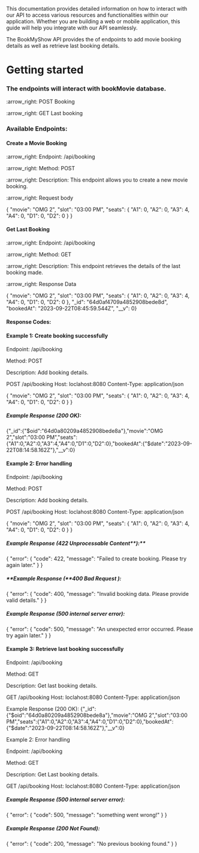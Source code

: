 This documentation provides detailed information on how to interact with our API to access various resources and functionalities within our application. Whether you are building a web or mobile application, this guide will help you integrate with our API seamlessly.

The BookMyShow API provides the of endpoints to add movie booking details as well as retrieve last booking details.
# Getting started

<h3>The endpoints will interact with bookMovie database.</h3>
 
<p>:arrow_right: POST Booking</p>
<p>:arrow_right: GET Last booking</p>

<h3>Available Endpoints:</h3>

<h4>Create a Movie Booking</h4>

<p>:arrow_right: Endpoint: /api/booking</p>
<p>:arrow_right: Method: POST</p>
<p>:arrow_right: Description: This endpoint allows you to create a new movie booking.</p>
<p>:arrow_right: Request body</p>

<p>{ "movie": "OMG 2", "slot": "03:00 PM", "seats": { "A1": 0, "A2": 0, "A3": 4, "A4": 0, "D1": 0, "D2": 0 } }</p>

<h4>Get Last Booking</h4>

<p>:arrow_right: Endpoint: /api/booking</p>
<p>:arrow_right: Method: GET</p>
<p>:arrow_right: Description: This endpoint retrieves the details of the last booking made.</p>
<p>:arrow_right: Response Data</p>
{ "movie": "OMG 2", "slot": "03:00 PM", "seats": { "A1": 0, "A2": 0, "A3": 4, "A4": 0, "D1": 0, "D2": 0 }, "_id": "64d0af4709a4852908bede8d", "bookedAt": "2023-09-22T08:45:59.544Z", "__v": 0}

<h4>Response Codes:</h4>

<h4>Example 1: Create booking successfully</h4>

<p>Endpoint: /api/booking</p>

<p>Method: POST</p>

<p>Description: Add booking details.</p>

<p>POST /api/booking Host: loclahost:8080 Content-Type: application/json</p>

{ "movie": "OMG 2", "slot": "03:00 PM", "seats": { "A1": 0, "A2": 0, "A3": 4, "A4": 0, "D1": 0, "D2": 0 } }

<h5>Example Response (200 OK):</h5>
{"_id":{"$oid":"64d0a80209a4852908bede8a"},"movie":"OMG 2","slot":"03:00 PM","seats":{"A1":0,"A2":0,"A3":4,"A4":0,"D1":0,"D2":0},"bookedAt":{"$date":"2023-09-22T08:14:58.162Z"},"__v":0}

<h4>Example 2: Error handling</h4>
<p>Endpoint: /api/booking</p>

<p>Method: POST</p>

<p>Description: Add booking details.</p>

<p>POST /api/booking Host: loclahost:8080 Content-Type: application/json</p>

{ "movie": "OMG 2", "slot": "03:00 PM", "seats": { "A1": 0, "A2": 0, "A3": 4, "A4": 0, "D1": 0, "D2": 0 } }

<h5>Example Response (422 Unprocessable Content**):**</h5>
{
"error": {
"code": 422,
"message": "Failed to create booking. Please try again later."
}
}

<h5>**Example Response (**400 Bad Request ):</h5>
{
"error": {
"code": 400,
"message": "Invalid booking data. Please provide valid details."
}
}

<h5>Example Response (500 internal server error):</h5>
{
"error": {
"code": 500,
"message": "An unexpected error occurred. Please try again later."
}
}

<h4>Example 3: Retrieve last booking successfully</h4>
Endpoint: /api/booking

Method: GET

Description: Get last booking details.

GET /api/booking Host: loclahost:8080 Content-Type: application/json

Example Response (200 OK):
{"_id":{"$oid":"64d0a80209a4852908bede8a"},"movie":"OMG 2","slot":"03:00 PM","seats":{"A1":0,"A2":0,"A3":4,"A4":0,"D1":0,"D2":0},"bookedAt":{"$date":"2023-09-22T08:14:58.162Z"},"__v":0}

Example 2: Error handling
<p>Endpoint: /api/booking</p>

<p>Method: GET</p>

<p>Description: Get Last booking details.</p>

<p>GET /api/booking Host: loclahost:8080 Content-Type: application/json</p>

<h5>Example Response (500 internal server error):</h5>
{
"error": {
"code": 500,
"message": "something went wrong!"
}
}

<h5>Example Response (200 Not Found):</h5>
{
"error": {
"code": 200,
"message": "No previous booking found."
}
}
